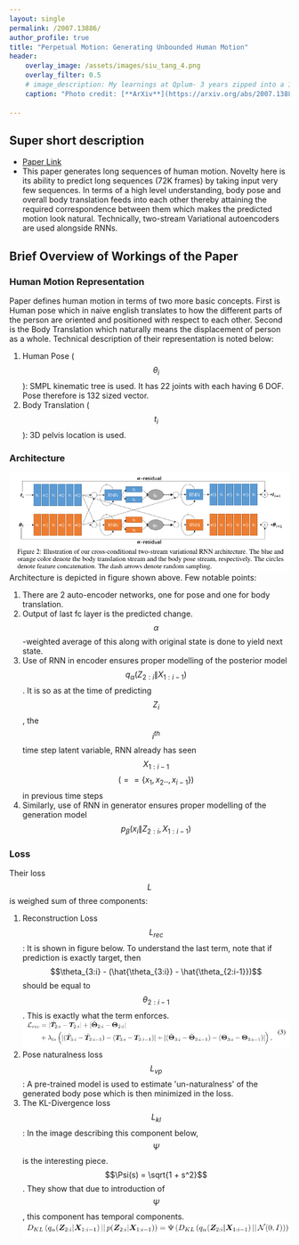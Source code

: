 ```yaml
---
layout: single
permalink: /2007.13886/
author_profile: true
title: "Perpetual Motion: Generating Unbounded Human Motion"
header:
    overlay_image: /assets/images/siu_tang_4.png
    overlay_filter: 0.5
    # image_description: My learnings at Qplum- 3 years zipped into a 10 min read
    caption: "Photo credit: [**ArXiv**](https://arxiv.org/abs/2007.13886)"

---
```


## Super short description
* [Paper Link](https://arxiv.org/abs/2007.13886)
* This paper generates long sequences of human motion. Novelty here is its ability to predict long sequences (72K frames) by taking input very few sequences. In terms of a high level understanding, body pose and overall body translation feeds into each other thereby attaining the required correspondence between them which makes the predicted motion look natural. Technically, two-stream Variational autoencoders are used alongside RNNs.

## Brief Overview of Workings of the Paper

### Human Motion Representation
Paper defines human motion in terms of two more basic concepts. First is Human pose which in naive english translates to how the different parts of the person are oriented and positioned with respect to each other. Second is the Body Translation which naturally means the displacement of person as a whole.
Technical description of their representation is noted below:
1. Human Pose ($$\theta_i$$): SMPL kinematic tree is used. It has 22 joints with each having 6 DOF. Pose therefore is 132 sized vector.
2. Body Translation ($$t_i$$): 3D pelvis location is used.

### Architecture
<img src="../assets/images/siu_tang_1.png" alt="drawing"
title="Credits (https://arxiv.org/abs/2007.13886)"/>
Architecture is depicted in figure shown above. Few notable points:
1. There are 2 auto-encoder networks, one for pose and one for body translation.
2. Output of last fc layer is the predicted change. $$\alpha$$-weighted average of this along with original state is done to yield next state.
3. Use of RNN in encoder ensures proper modelling of the posterior model $$ q_{\alpha}(Z_{2:i}\|X_{1:i-1}) $$. It is so as at the time of predicting $$Z_i$$, the $$i^{th}$$ time step latent variable,  RNN already has seen $$X_{1:i-1}$$ $$(==\{x_1,x_2..,x_{i-1}\})$$ in previous time steps
4. Similarly, use of RNN in generator ensures proper modelling of the generation model $$p_{\beta}(x_i\|Z_{2:i},X_{1:i-1})$$

### Loss
Their loss $$L$$ is weighed sum of three components:
1. Reconstruction Loss $$L_{rec}$$: It is shown in figure below. To understand the last term, note that if prediction is exactly target, then  $$\theta_{3:i} - (\hat{\theta_{3:i}} - \hat{\theta_{2:i-1}})$$  should be equal to $$\theta_{2:i-1}$$. This is exactly what the term enforces.
<img src="../assets/images/siu_tang_2.png" alt="drawing"
title="Credits (https://arxiv.org/abs/2007.13886)"/>
2. Pose naturalness loss $$L_{vp}$$: A pre-trained model is used to estimate 'un-naturalness' of the generated body pose which is then minimized in the loss.
3. The KL-Divergence loss $$L_{kl}$$: In the image describing this component below, $$\Psi$$ is the interesting piece. $$\Psi(s) = \sqrt{1 + s^2}$$. They show that due to introduction of $$\Psi$$, this component has temporal components.
<img src="../assets/images/siu_tang_3.png" alt="drawing"
title="Credits (https://arxiv.org/abs/2007.13886)"/>

